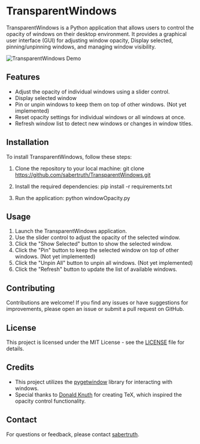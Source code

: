 # TransparentWindows

TransparentWindows is a Python application that allows users to control the opacity of windows on their desktop environment. It provides a graphical user interface (GUI) for adjusting window opacity, Display selected, pinning/unpinning windows, and managing window visibility.

![TransparentWindows Demo](![demo](https://github.com/sabertruth/TransparentWindows/assets/48374071/75cfd245-8848-4001-a07d-3d82392db8b1)
)

## Features

- Adjust the opacity of individual windows using a slider control.
- Display selected window
- Pin or unpin windows to keep them on top of other windows. (Not yet implemented)
- Reset opacity settings for individual windows or all windows at once.
- Refresh window list to detect new windows or changes in window titles.

## Installation

To install TransparentWindows, follow these steps:

1. Clone the repository to your local machine:
git clone https://github.com/sabertruth/TransparentWindows.git


2. Install the required dependencies:
pip install -r requirements.txt


3. Run the application:
python windowOpacity.py


## Usage

1. Launch the TransparentWindows application.
2. Use the slider control to adjust the opacity of the selected window.
3. Click the "Show Selected" button to show the selected window.
4. Click the "Pin" button to keep the selected window on top of other windows. (Not yet implemented)
5. Click the "Unpin All" button to unpin all windows. (Not yet implemented)
6. Click the "Refresh" button to update the list of available windows.

## Contributing

Contributions are welcome! If you find any issues or have suggestions for improvements, please open an issue or submit a pull request on GitHub.

## License

This project is licensed under the MIT License - see the [LICENSE](LICENSE) file for details.

## Credits

- This project utilizes the [pygetwindow](https://github.com/asweigart/pygetwindow) library for interacting with windows.
- Special thanks to [Donald Knuth](https://en.wikipedia.org/wiki/Donald_Knuth) for creating TeX, which inspired the opacity control functionality.

## Contact

For questions or feedback, please contact [sabertruth](https://github.com/sabertruth).
